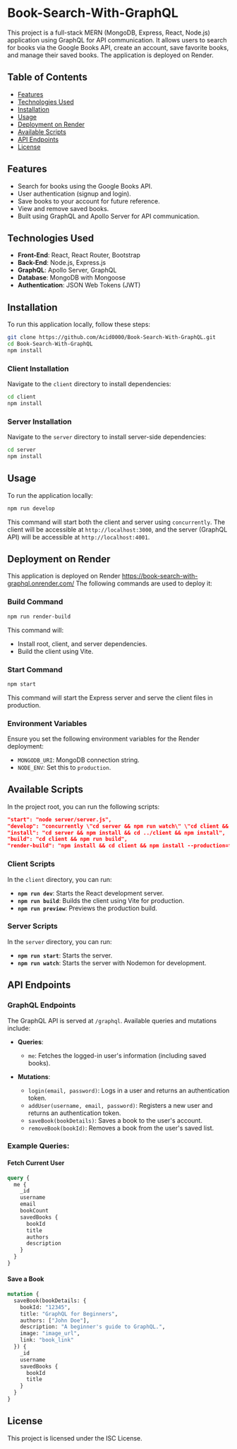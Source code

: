 # Book-Search-With-GraphQL

This project is a full-stack MERN (MongoDB, Express, React, Node.js) application using GraphQL for API communication. It allows users to search for books via the Google Books API, create an account, save favorite books, and manage their saved books. The application is deployed on Render.

## Table of Contents

- [Features](#features)
- [Technologies Used](#technologies-used)
- [Installation](#installation)
- [Usage](#usage)
- [Deployment on Render](#deployment-on-render)
- [Available Scripts](#available-scripts)
- [API Endpoints](#api-endpoints)
- [License](#license)

## Features

- Search for books using the Google Books API.
- User authentication (signup and login).
- Save books to your account for future reference.
- View and remove saved books.
- Built using GraphQL and Apollo Server for API communication.

## Technologies Used

- **Front-End**: React, React Router, Bootstrap
- **Back-End**: Node.js, Express.js
- **GraphQL**: Apollo Server, GraphQL
- **Database**: MongoDB with Mongoose
- **Authentication**: JSON Web Tokens (JWT)

## Installation

To run this application locally, follow these steps:

```sh
git clone https://github.com/Acid0000/Book-Search-With-GraphQL.git
cd Book-Search-With-GraphQL
npm install
```

### Client Installation

Navigate to the `client` directory to install dependencies:

```sh
cd client
npm install
```

### Server Installation

Navigate to the `server` directory to install server-side dependencies:

```sh
cd server
npm install
```

## Usage

To run the application locally:

```sh
npm run develop
```

This command will start both the client and server using `concurrently`. The client will be accessible at `http://localhost:3000`, and the server (GraphQL API) will be accessible at `http://localhost:4001`.

## Deployment on Render

This application is deployed on Render https://book-search-with-graphql.onrender.com/ The following commands are used to deploy it:

### Build Command

```sh
npm run render-build
```

This command will:
- Install root, client, and server dependencies.
- Build the client using Vite.

### Start Command

```sh
npm start
```

This command will start the Express server and serve the client files in production.

### Environment Variables

Ensure you set the following environment variables for the Render deployment:

- `MONGODB_URI`: MongoDB connection string.
- `NODE_ENV`: Set this to `production`.

## Available Scripts

In the project root, you can run the following scripts:

```json
"start": "node server/server.js",
"develop": "concurrently \"cd server && npm run watch\" \"cd client && npm run dev\"",
"install": "cd server && npm install && cd ../client && npm install",
"build": "cd client && npm run build",
"render-build": "npm install && cd client && npm install --production=false && npm run build && cd ../server && npm install"
```

### Client Scripts

In the `client` directory, you can run:

- **`npm run dev`**: Starts the React development server.
- **`npm run build`**: Builds the client using Vite for production.
- **`npm run preview`**: Previews the production build.

### Server Scripts

In the `server` directory, you can run:

- **`npm run start`**: Starts the server.
- **`npm run watch`**: Starts the server with Nodemon for development.

## API Endpoints

### GraphQL Endpoints

The GraphQL API is served at `/graphql`. Available queries and mutations include:

- **Queries**:
  - `me`: Fetches the logged-in user's information (including saved books).

- **Mutations**:
  - `login(email, password)`: Logs in a user and returns an authentication token.
  - `addUser(username, email, password)`: Registers a new user and returns an authentication token.
  - `saveBook(bookDetails)`: Saves a book to the user's account.
  - `removeBook(bookId)`: Removes a book from the user's saved list.

### Example Queries:

#### Fetch Current User

```graphql
query {
  me {
    _id
    username
    email
    bookCount
    savedBooks {
      bookId
      title
      authors
      description
    }
  }
}
```

#### Save a Book

```graphql
mutation {
  saveBook(bookDetails: {
    bookId: "12345",
    title: "GraphQL for Beginners",
    authors: ["John Doe"],
    description: "A beginner's guide to GraphQL.",
    image: "image_url",
    link: "book_link"
  }) {
    _id
    username
    savedBooks {
      bookId
      title
    }
  }
}
```

## License

This project is licensed under the ISC License.
